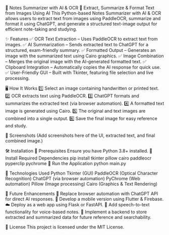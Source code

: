 📜 Notes Summarizer with AI & OCR
🚀 Extract, Summarize & Format Text from Images Using AI
This Python-based Notes Summarizer with AI & OCR allows users to extract text from images using PaddleOCR, summarize and format it using ChatGPT, and generate a structured text-image output for efficient note-taking and studying.

✨ Features
✅ OCR Text Extraction – Uses PaddleOCR to extract text from images.
✅ AI Summarization – Sends extracted text to ChatGPT for a structured, exam-friendly summary.
✅ Formatted Output – Generates an image with the summarized text using Cairo graphics.
✅ Image Combination – Merges the original image with the AI-generated formatted text.
✅ Clipboard Integration – Automatically copies the AI response for quick use.
✅ User-Friendly GUI – Built with Tkinter, featuring file selection and live processing.

🖥️ How It Works
1️⃣ Select an image containing handwritten or printed text.
2️⃣ OCR extracts text using PaddleOCR.
3️⃣ ChatGPT formats and summarizes the extracted text (via browser automation).
4️⃣ A formatted text image is generated using Cairo.
5️⃣ The original and text images are combined into a single output.
6️⃣ Save the final image for easy reference and study.

📸 Screenshots
(Add screenshots here of the UI, extracted text, and final combined image.)

🛠️ Installation
🔹 Prerequisites
Ensure you have Python 3.8+ installed.
🔹 Install Required Dependencies
pip install tkinter pillow cairo paddleocr pyperclip pychrome
🔹 Run the Application
python main.py


🔗 Technologies Used
Python 
Tkinter (GUI) 
PaddleOCR (Optical Character Recognition) 
ChatGPT (via browser automation) 
PyChrome (Web automation) 
Pillow (Image processing) 
Cairo (Graphics & Text Rendering) 


🔧 Future Enhancements
🚀 Replace browser automation with ChatGPT API for direct AI responses.
📱 Develop a mobile version using Flutter & Firebase.
☁️ Deploy as a web app using Flask or FastAPI.
📝 Add speech-to-text functionality for voice-based notes.
💾 Implement a backend to store extracted and summarized data for future reference and searchability.


📜 License
This project is licensed under the MIT License.
